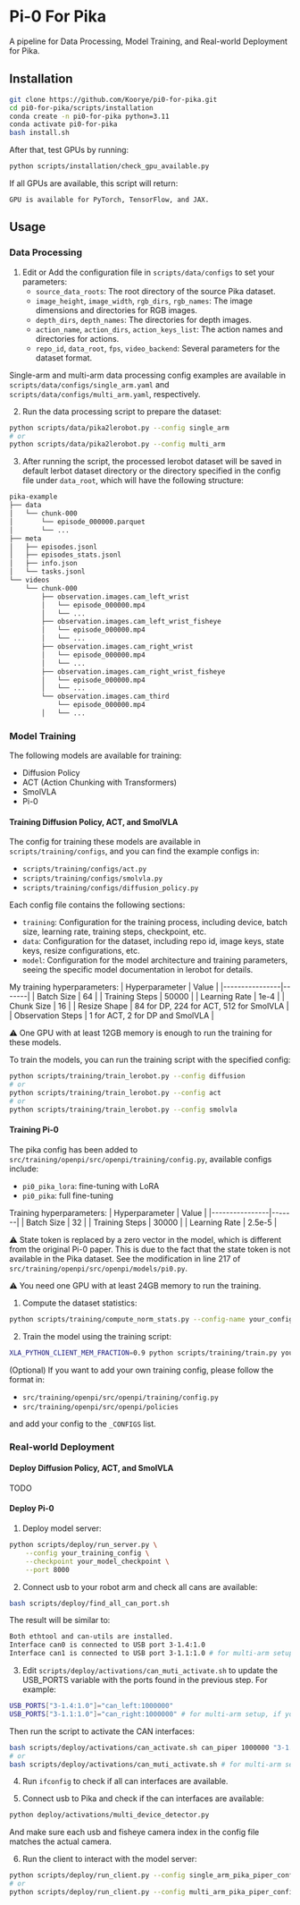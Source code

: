 # Pi-0 For Pika

A pipeline for Data Processing, Model Training, and Real-world Deployment for Pika.

## Installation

```bash
git clone https://github.com/Koorye/pi0-for-pika.git
cd pi0-for-pika/scripts/installation
conda create -n pi0-for-pika python=3.11
conda activate pi0-for-pika
bash install.sh
```

After that, test GPUs by running: 
```bash
python scripts/installation/check_gpu_available.py
```

If all GPUs are available, this script will return:
```
GPU is available for PyTorch, TensorFlow, and JAX.
```

## Usage

### Data Processing

1. Edit or Add the configuration file in `scripts/data/configs` to set your parameters:
   - `source_data_roots`: The root directory of the source Pika dataset.
   - `image_height`, `image_width`, `rgb_dirs`, `rgb_names`: The image dimensions and directories for RGB images.
   - `depth_dirs`, `depth_names`: The directories for depth images.
   - `action_name`, `action_dirs`, `action_keys_list`: The action names and directories for actions.
   - `repo_id`, `data_root`, `fps`, `video_backend`: Several parameters for the dataset format.

Single-arm and multi-arm data processing config examples are available in `scripts/data/configs/single_arm.yaml` and `scripts/data/configs/multi_arm.yaml`, respectively.

2. Run the data processing script to prepare the dataset:
```bash
python scripts/data/pika2lerobot.py --config single_arm
# or
python scripts/data/pika2lerobot.py --config multi_arm
```

3. After running the script, the processed lerobot dataset will be saved in default lerbot dataset directory or the directory specified in the config file under `data_root`, which will have the following structure:
```bash
pika-example
├── data
│   └── chunk-000
│       └── episode_000000.parquet
│       └── ...
├── meta
│   ├── episodes.jsonl
│   ├── episodes_stats.jsonl
│   ├── info.json
│   └── tasks.jsonl
└── videos
    └── chunk-000
        ├── observation.images.cam_left_wrist
        │   └── episode_000000.mp4
        │   └── ...
        ├── observation.images.cam_left_wrist_fisheye
        │   └── episode_000000.mp4
        │   └── ...
        ├── observation.images.cam_right_wrist
        │   └── episode_000000.mp4
        │   └── ...
        ├── observation.images.cam_right_wrist_fisheye
        │   └── episode_000000.mp4
        │   └── ...
        └── observation.images.cam_third
            └── episode_000000.mp4
        │   └── ...
```

### Model Training

The following models are available for training:
- Diffusion Policy
- ACT (Action Chunking with Transformers)
- SmolVLA
- Pi-0

#### Training Diffusion Policy, ACT, and SmolVLA

The config for training these models are available in `scripts/training/configs`, and you can find the example configs in:
- `scripts/training/configs/act.py`
- `scripts/training/configs/smolvla.py`
- `scripts/training/configs/diffusion_policy.py`

Each config file contains the following sections:
- `training`: Configuration for the training process, including device, batch size, learning rate, training steps, checkpoint, etc.
- `data`: Configuration for the dataset, including repo id, image keys, state keys, resize configurations, etc.
- `model`: Configuration for the model architecture and training parameters, seeing the specific model documentation in lerobot for details.

My training hyperparameters:
| Hyperparameter | Value |
|----------------|-------|
| Batch Size     | 64    |
| Training Steps | 50000 |
| Learning Rate  | 1e-4 |
| Chunk Size     | 16   |
| Resize Shape | 84 for DP, 224 for ACT, 512 for SmolVLA |
| Observation Steps | 1 for ACT, 2 for DP and SmolVLA |

⚠️ One GPU with at least 12GB memory is enough to run the training for these models.

To train the models, you can run the training script with the specified config:
```bash
python scripts/training/train_lerobot.py --config diffusion
# or
python scripts/training/train_lerobot.py --config act
# or
python scripts/training/train_lerobot.py --config smolvla
```

#### Training Pi-0

The pika config has been added to `src/training/openpi/src/openpi/training/config.py`, available configs include:

- `pi0_pika_lora`: fine-tuning with LoRA
- `pi0_pika`: full fine-tuning

Training hyperparameters:
| Hyperparameter | Value |
|----------------|-------|
| Batch Size     | 32    |
| Training Steps | 30000 |
| Learning Rate  | 2.5e-5 |

⚠️ State token is replaced by a zero vector in the model, which is different from the original Pi-0 paper. 
This is due to the fact that the state token is not available in the Pika dataset. 
See the modification in line 217 of `src/training/openpi/src/openpi/models/pi0.py`.

⚠️ You need one GPU with at least 24GB memory to run the training.

1. Compute the dataset statistics:
```bash
python scripts/training/compute_norm_stats.py --config-name your_config
```

2. Train the model using the training script:
```bash
XLA_PYTHON_CLIENT_MEM_FRACTION=0.9 python scripts/training/train.py your_config --exp-name=your_experiment --overwrite
```

(Optional) If you want to add your own training config, please follow the format in:

- `src/training/openpi/src/openpi/training/config.py`
- `src/training/openpi/src/openpi/policies`

and add your config to the `_CONFIGS` list.

### Real-world Deployment

#### Deploy Diffusion Policy, ACT, and SmolVLA

TODO

#### Deploy Pi-0

1. Deploy model server:
```bash
python scripts/deploy/run_server.py \
    --config your_training_config \
    --checkpoint your_model_checkpoint \
    --port 8000
```

2. Connect usb to your robot arm and check all cans are available:
```bash
bash scripts/deploy/find_all_can_port.sh
```
The result will be similar to:
```bash
Both ethtool and can-utils are installed.
Interface can0 is connected to USB port 3-1.4:1.0
Interface can1 is connected to USB port 3-1.1:1.0 # for multi-arm setup, if you have two arms connected
```

3. Edit `scripts/deploy/activations/can_muti_activate.sh` to update the USB_PORTS variable with the ports found in the previous step. For example:
```bash
USB_PORTS["3-1.4:1.0"]="can_left:1000000"
USB_PORTS["3-1.1:1.0"]="can_right:1000000" # for multi-arm setup, if you have two arms connected
```
Then run the script to activate the CAN interfaces:
```bash
bash scripts/deploy/activations/can_activate.sh can_piper 1000000 "3-1.4:1.0" # for single-arm setup
# or
bash scripts/deploy/activations/can_muti_activate.sh # for multi-arm setup
```

4. Run `ifconfig` to check if all can interfaces are available.

5. Connect usb to Pika and check if the can interfaces are available:
```bash
python deploy/activations/multi_device_detector.py
```
And make sure each usb and fisheye camera index in the config file matches the actual camera.

6. Run the client to interact with the model server:

```bash
python scripts/deploy/run_client.py --config single_arm_pika_piper_config
# or
python scripts/deploy/run_client.py --config multi_arm_pika_piper_config
```